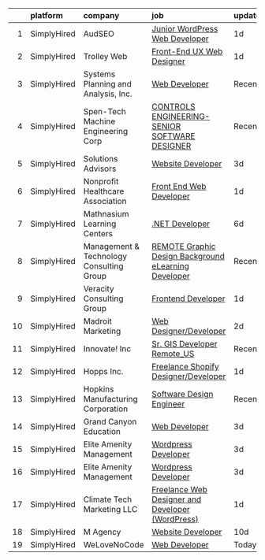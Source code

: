 

|    | platform    | company                                  | job                                                                                                                                                               | update_time   | location                  |
|---:|:------------|:-----------------------------------------|:------------------------------------------------------------------------------------------------------------------------------------------------------------------|:--------------|:--------------------------|
|  1 | SimplyHired | AudSEO                                   | [Junior WordPress Web Developer](https://www.simplyhired.com/job/81u-kaXUUfgsgaOCcB_AVhpynzBXmWH2Qoob0qxKPRAqyj2WjTFEUQ?q=design+developer)                       | 1d            | Remote                    |
|  2 | SimplyHired | Trolley Web                              | [Front-End UX Web Designer](https://www.simplyhired.com/job/QpPKvuRfsUX6U20dpzNXvbNmXDB6P2MQxMPi2d-q_spIvDkfwc2dIw?q=design+developer)                            | 1d            | Remote                    |
|  3 | SimplyHired | Systems Planning and Analysis, Inc.      | [Web Developer](https://www.simplyhired.com/job/HZdrie8-QQMtObTMnS9antaqi0YYoiwGjUa9WnyBLoLeFO602KCWoA?q=design+developer)                                        | Recently      | Norfolk, VA               |
|  4 | SimplyHired | Spen-Tech Machine Engineering Corp       | [CONTROLS ENGINEERING-SENIOR SOFTWARE DESIGNER](https://www.simplyhired.com/job/fxkzSRsMGcQPEDhr42zdabRnFnDdDyhpyYLKQirXtqJA2q3aJVJufg?q=design+developer)        | Recently      | Flint, MI                 |
|  5 | SimplyHired | Solutions Advisors                       | [Website Developer](https://www.simplyhired.com/job/b-tvrFZLgS0IuYeBOWvZWSnXDMClxp8QjKDmfi5jfnv6em9fZ_0tMw?q=design+developer)                                    | 3d            | Remote                    |
|  6 | SimplyHired | Nonprofit Healthcare Association         | [Front End Web Developer](https://www.simplyhired.com/job/u_-uHZfenv17YbaoeM106gMSHOzdeuDpgzvxuIIJRZOvTdGWoZWNBQ?q=design+developer)                              | 1d            | Washington, DC            |
|  7 | SimplyHired | Mathnasium Learning Centers              | [.NET Developer](https://www.simplyhired.com/job/sZBembTf9hDw4enYgOLkFiQpJjvXgxCgn3cApXmnC96bknjgYhhNug?q=design+developer)                                       | 6d            | Los Angeles, CA           |
|  8 | SimplyHired | Management & Technology Consulting Group | [REMOTE Graphic Design Background eLearning Developer](https://www.simplyhired.com/job/0PGAhhCcuCTcrqvkGWshQYfPcRcGcQTMvZ5wqhVfxKfeE2WmaLlMhQ?q=design+developer) | Recently      | Fremont, CA +24 locations |
|  9 | SimplyHired | Veracity Consulting Group                | [Frontend Developer](https://www.simplyhired.com/job/OQdx5G4rG2e_iq7n2hzcP27Rk0z3lh6dP5MpxntJ-OflXDeCrAFmow?q=design+developer)                                   | 1d            | Remote                    |
| 10 | SimplyHired | Madroit Marketing                        | [Web Designer/Developer](https://www.simplyhired.com/job/2ECCZKv_yRidqYSoG3u4dtl6EIssDNlefGaCRzsDoIHb3JnxZOP6Lw?q=design+developer)                               | 2d            | Remote                    |
| 11 | SimplyHired | Innovate! Inc                            | [Sr. GIS Developer Remote_US](https://www.simplyhired.com/job/UOQiP7ZhE-cf7CSi7iii5mILdNjMwl0S7zeiNXMbUUkcjqPHEP6W1w?q=design+developer)                          | Recently      | Remote                    |
| 12 | SimplyHired | Hopps Inc.                               | [Freelance Shopify Designer/Developer](https://www.simplyhired.com/job/k-2Tem_FD6_sRvcFuD17OxV8IgP58e2ullqGmiXWuAmByuaEStIiqA?q=design+developer)                 | 1d            | Remote                    |
| 13 | SimplyHired | Hopkins Manufacturing Corporation        | [Software Design Engineer](https://www.simplyhired.com/job/qY8slYaw9wD2ocnPC4HaJoxOS535kfd1g9te5vVup0OD4IWDFxIROg?q=design+developer)                             | Recently      | Emporia, KS               |
| 14 | SimplyHired | Grand Canyon Education                   | [Web Developer](https://www.simplyhired.com/job/7A2n-Q6ouOoPIJg-Fvm8EkiyadVD1E2Kobc7mKB_ikdwd-vNUbIA2Q?q=design+developer)                                        | 3d            | Phoenix, AZ               |
| 15 | SimplyHired | Elite Amenity Management                 | [Wordpress Developer](https://www.simplyhired.com/job/55sYsYCBH7dQCW0glN7kSjNTTk5BxRcanmm2uD-RD5WekeIfHBQ7xA?q=design+developer)                                  | 3d            | United States             |
| 16 | SimplyHired | Elite Amenity Management                 | [Wordpress Developer](https://www.simplyhired.com/job/55sYsYCBH7dQCW0glN7kSjNTTk5BxRcanmm2uD-RD5WekeIfHBQ7xA?q=design+developer)                                  | 3d            | United States             |
| 17 | SimplyHired | Climate Tech Marketing LLC               | [Freelance Web Designer and Developer (WordPress)](https://www.simplyhired.com/job/S_9EoZ8wLXhSScJU2itoPn5Mue1LWSwTjpycuMtZ41y8I2Bx_hlO3A?q=design+developer)     | 1d            | Remote                    |
| 18 | SimplyHired | M Agency                                 | [Website Developer](https://www.simplyhired.com/job/Y0zgFVZNJJpLoKM-ghgjY3UYHzM4aM0HjADxIuCnarZHq3TfHWwjxg?q=design+developer)                                    | 10d           | Detroit, MI               |
| 19 | SimplyHired | WeLoveNoCode                             | [Web Developer](https://www.simplyhired.com/job/YjAEjrQcSS-dYm1u4trCKQQGYX-WsDLEqGVkgYVj9POaG8dTiuGpEg?q=design+developer)                                        | Today         | Remote                    |
